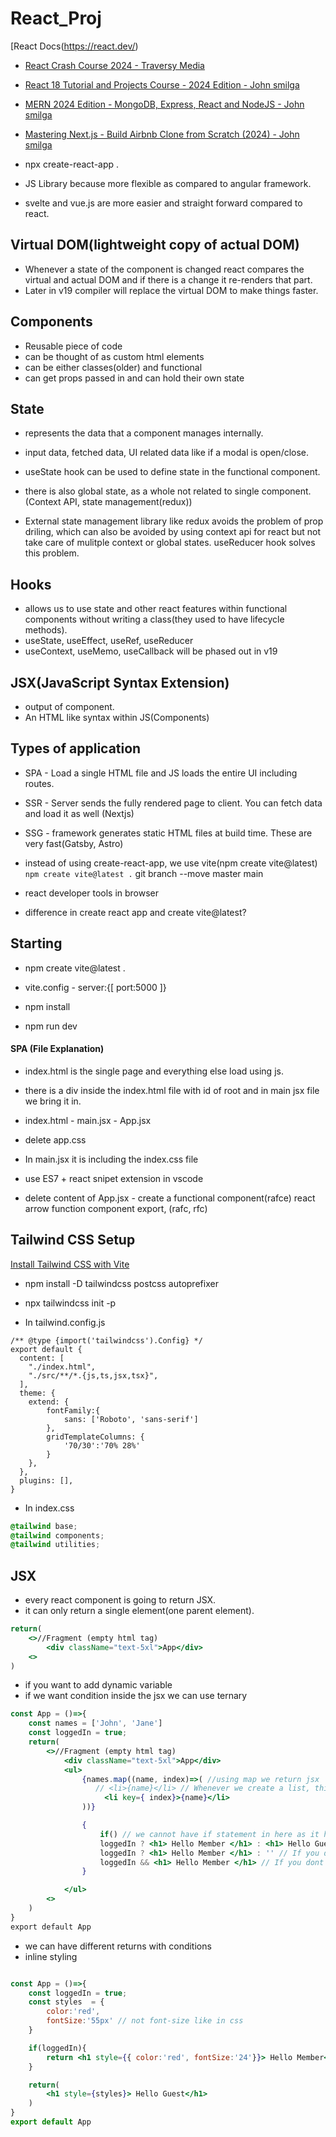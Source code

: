 # React_Proj

[React Docs(https://react.dev/)

- [React Crash Course 2024 - Traversy Media](https://www.youtube.com/watch?v=LDB4uaJ87e0&list=WL&index=13)
- [React 18 Tutorial and Projects Course - 2024 Edition - John smilga](https://www.udemy.com/course/react-tutorial-and-projects-course/?couponCode=LETSLEARNNOWPP)
- [MERN 2024 Edition - MongoDB, Express, React and NodeJS - John smilga](https://www.udemy.com/course/mern-stack-course-mongodb-express-react-and-nodejs/?couponCode=OF52424)
- [Mastering Next.js - Build Airbnb Clone from Scratch (2024) - John smilga](https://www.udemy.com/course/mastering-nextjsbuild-an-airbnb-clone-from-scratch-2024/?couponCode=OF52424)


- npx create-react-app .
- JS Library because more flexible as compared to angular framework.
- svelte and vue.js are more easier and straight forward compared to react.


## Virtual DOM(lightweight copy of actual DOM)
- Whenever a state of the component is changed react compares the virtual and actual DOM and if there is a change it re-renders that part.
- Later in v19 compiler will replace the virtual DOM to make things faster.
    

## Components

- Reusable piece of code
- can be thought of as custom html elements
- can be either classes(older) and functional
- can get props passed in and can hold their own state


## State

- represents the data that a component manages internally.
- input data, fetched data, UI related data like if a modal is open/close.
- useState hook can be used to define state in the functional component.
- there is also global state, as a whole not related to single component. (Context API, state management(redux))

- External state management library like redux avoids the problem of prop driling, which can also be avoided by using context api for react but not take care of mulitple context or global states. useReducer hook solves this problem.


## Hooks

- allows us to use state and other react features within functional components without writing a class(they used to have lifecycle methods).
- useState, useEffect, useRef, useReducer
- useContext, useMemo, useCallback will be phased out in v19

## JSX(JavaScript Syntax Extension)

- output of component.
- An HTML like syntax within JS(Components)

## Types of application

- SPA - Load a single HTML file and JS loads the entire UI including routes.
- SSR -  Server sends the fully rendered page to client. You can fetch data and load it as well (Nextjs)
- SSG - framework generates static HTML files at build time. These are very fast(Gatsby, Astro)

- instead of using create-react-app, we use vite(npm create vite@latest)
`npm create vite@latest .`
git branch --move master main
- react developer tools in browser

- difference in create react app and create vite@latest?
## Starting

- npm create vite@latest .
- vite.config - server:{[
    port:5000
]}

- npm install
- npm run dev


#### SPA (File Explanation)

- index.html is the single page and everything else load using js.
- there is a div inside the index.html file with id of root and in main jsx file we bring it in.
- index.html - main.jsx - App.jsx 
- delete app.css
- In main.jsx it is including the index.css file

- use ES7 + react snipet extension in vscode
- delete content of App.jsx - create a functional component(rafce) react arrow function component export, (rafc, rfc)


## Tailwind CSS Setup
[Install Tailwind CSS with Vite](https://tailwindcss.com/docs/guides/vite)
- npm install -D tailwindcss postcss autoprefixer
- npx tailwindcss init -p

- In tailwind.config.js
```
/** @type {import('tailwindcss').Config} */
export default {
  content: [
    "./index.html",
    "./src/**/*.{js,ts,jsx,tsx}",
  ],
  theme: {
    extend: {
        fontFamily:{
            sans: ['Roboto', 'sans-serif']
        },
        gridTemplateColumns: {
            '70/30':'70% 28%'
        }
    },
  },
  plugins: [],
}
```

- In index.css
```css
@tailwind base;
@tailwind components;
@tailwind utilities;
```

## JSX

- every react component is going to return JSX.
- it can only return a single element(one parent element).

```jsx
return(
    <>//Fragment (empty html tag)
        <div className="text-5xl">App</div>
    <>
)
```

- if you want to add dynamic variable
- if we want condition inside the jsx we can use ternary

```jsx
const App = ()=>{
    const names = ['John', 'Jane']
    const loggedIn = true;
    return(
        <>//Fragment (empty html tag)
            <div className="text-5xl">App</div>
            <ul>
                {names.map((name, index)=>( //using map we return jsx
                   // <li>{name}</li> // Whenever we create a list, this element must have unique key prop.
                     <li key={ index}>{name}</li>
                ))}

                {
                    if() // we cannot have if statement in here as it has to be a one line expression.
                    loggedIn ? <h1> Hello Member </h1> : <h1> Hello Guest</h1>
                    loggedIn ? <h1> Hello Member </h1> : '' // If you dont want to show anything
                    loggedIn && <h1> Hello Member </h1> // If you dont want to handle the other case , works with js as well
                }

            </ul>
        <>
    )
}
export default App
```

- we can have different returns with conditions
- inline styling

```jsx

const App = ()=>{
    const loggedIn = true;
    const styles  = {
        color:'red',
        fontSize:'55px' // not font-size like in css
    }

    if(loggedIn){
        return <h1 style={{ color:'red', fontSize:'24'}}> Hello Member</h1>
    }

    return(
        <h1 style={styles}> Hello Guest</h1>
    )
}
export default App
```
